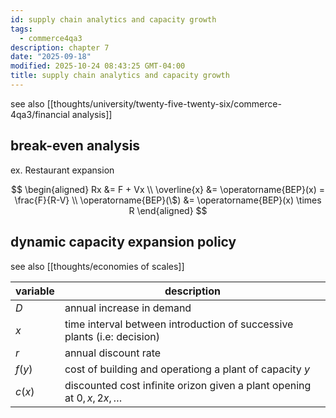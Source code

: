 ```yaml
---
id: supply chain analytics and capacity growth
tags:
  - commerce4qa3
description: chapter 7
date: "2025-09-18"
modified: 2025-10-24 08:43:25 GMT-04:00
title: supply chain analytics and capacity growth
---
```


see also [[thoughts/university/twenty-five-twenty-six/commerce-4qa3/financial analysis]]

## break-even analysis

ex. Restaurant expansion

$$
\begin{aligned}
Rx &= F + Vx \\
\overline{x} &= \operatorname{BEP}(x) = \frac{F}{R-V} \\
\operatorname{BEP}(\$) &= \operatorname{BEP}(x) \times R
\end{aligned}
$$

## dynamic capacity expansion policy

see also [[thoughts/economies of scales]]

| variable | description                                                              |
| -------- | ------------------------------------------------------------------------ |
| $D$      | annual increase in demand                                                |
| $x$      | time interval between introduction of successive plants (i.e: decision)  |
| $r$      | annual discount rate                                                     |
| $f(y)$   | cost of building and operationg a plant of capacity $y$                  |
| $c(x)$   | discounted cost infinite orizon given a plant opening at $0,x,2x,\ldots$ |
